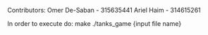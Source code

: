 Contributors:
Omer De-Saban - 315635441
Ariel Haim - 314615261

In order to execute do:
make
./tanks_game {input file name}